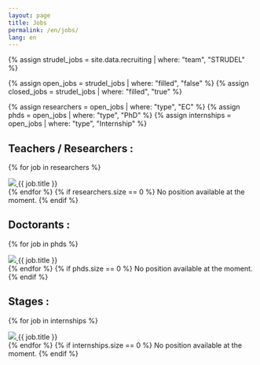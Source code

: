 ```yaml
---
layout: page
title: Jobs
permalink: /en/jobs/
lang: en
---
```

{% assign strudel_jobs = site.data.recruiting | where: "team", "STRUDEL" %}

{% assign open_jobs = strudel_jobs | where: "filled", "false" %}
{% assign closed_jobs = strudel_jobs | where: "filled", "true" %}

{% assign researchers = open_jobs | where: "type", "EC" %}
{% assign phds = open_jobs | where: "type", "PhD" %}
{% assign internships = open_jobs | where: "type", "Internship" %}

## Teachers / Researchers :

{% for job in researchers %}
  <div>
    <a href="{{ job.pdf_en }}">
      <img src="{{ site.baseurl }}/assets/images/icons/pdf_icon.gif"/>
    </a>
    {{ job.title }}
  </div>
{% endfor %}
{% if researchers.size == 0 %}
  No position available at the moment.
{% endif %}

## Doctorants :

{% for job in phds %}
<div>
  <a href="{{ job.pdf_en }}">
    <img src="{{ site.baseurl }}/assets/images/icons/pdf_icon.gif"/>
  </a>
  {{ job.title }}
</div>
{% endfor %}
{% if phds.size == 0 %}
  No position available at the moment.
{% endif %}

## Stages :

{% for job in internships %}
<div>
  <a href="{{ job.pdf_en }}">
    <img src="{{ site.baseurl }}/assets/images/icons/pdf_icon.gif"/>
  </a>
  {{ job.title }}
</div>
{% endfor %}
{% if internships.size == 0 %}
  No position available at the moment.
{% endif %}
